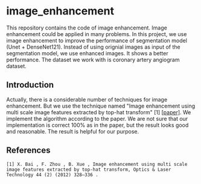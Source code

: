 # image_enhancement
This repository contains the code of image enhancement. Image enhancement could be applied in many problems. In this project, we use image enhancement to improve the performance of segmentation model (Unet + DenseNet121). Instead of using orignial images as input of the segmentation model, we use enhanced images. It shows a better performance. The dataset we work with is coronary artery angiogram dataset.

## Introduction
Actually, there is a considerable number of techniques for image enhancement. But we use the technique named "Image enhancement using multi scale image features extracted
by top-hat transform" [1] [[paper]](https://www.sciencedirect.com/science/article/abs/pii/S0030399211001988). We implement the algorithm according to the paper. We are not sure that our implementation is correct 100% as in the paper, but the result looks good and reasonable. The result is helpful for our purpose.

## References
`
[1] X. Bai , F. Zhou , B. Xue , Image enhancement using multi scale image features extracted by top-hat transform, Optics & Laser Technology 44 (2) (2012) 328–336 . 
`

